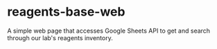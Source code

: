 # reagents-base-web

A simple web page that accesses Google Sheets API to get and search through our lab's reagents inventory.

